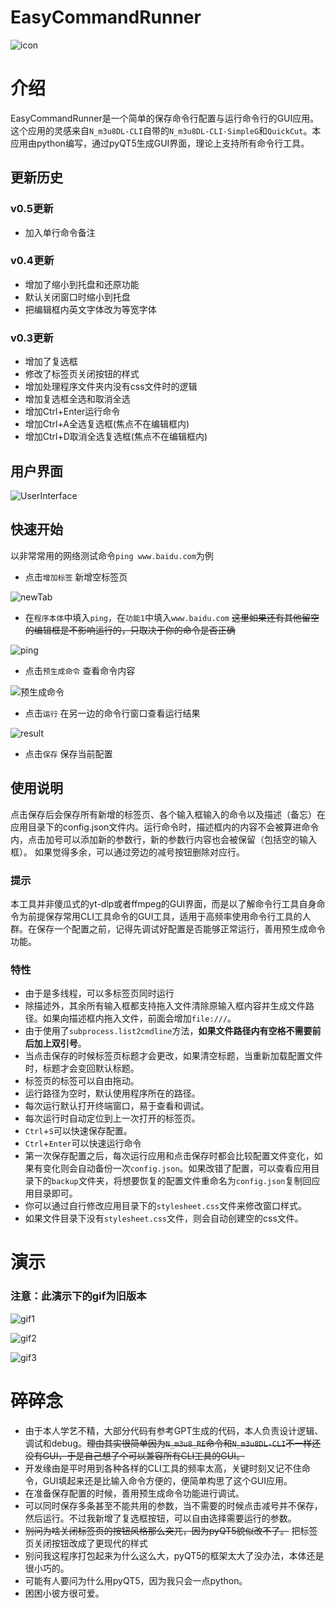 # EasyCommandRunner
![icon](https://raw.githubusercontent.com/stota1320/EasyCommandRunner/main/pic/SleepyKanata.jpg)

# 介绍

EasyCommandRunner是一个简单的保存命令行配置与运行命令行的GUI应用。这个应用的灵感来自`N_m3u8DL-CLI`自带的`N_m3u8DL-CLI-SimpleG`和`QuickCut`。本应用由python编写，通过pyQT5生成GUI界面，理论上支持所有命令行工具。

## 更新历史

### **v0.5更新**
* 加入单行命令备注

### **v0.4更新**
* 增加了缩小到托盘和还原功能
* 默认关闭窗口时缩小到托盘
* 把编辑框内英文字体改为等宽字体

### **v0.3更新**
* 增加了复选框
* 修改了标签页关闭按钮的样式
* 增加处理程序文件夹内没有css文件时的逻辑
* 增加复选框全选和取消全选
* 增加Ctrl+Enter运行命令
* 增加Ctrl+A全选复选框(焦点不在编辑框内)
* 增加Ctrl+D取消全选复选框(焦点不在编辑框内)

## 用户界面

![UserInterface](https://raw.githubusercontent.com/stota1320/EasyCommandRunner/main/pic/Snipaste_2024-01-27_16-17-05.png)

## 快速开始

以非常常用的网络测试命令`ping www.baidu.com`为例

* 点击`增加标签` 新增空标签页
 
![newTab](https://raw.githubusercontent.com/stota1320/EasyCommandRunner/main/pic/Snipaste_2024-01-27_16-20-01.png)

* 在`程序本体`中填入`ping`，在`功能1`中填入`www.baidu.com` ~~这里如果还有其他留空的编辑框是不影响运行的，只取决于你的命令是否正确~~

![ping](https://raw.githubusercontent.com/stota1320/EasyCommandRunner/main/pic/Snipaste_2024-01-27_16-29-27.png)

* 点击`预生成命令` 查看命令内容
  
![预生成命令](https://raw.githubusercontent.com/stota1320/EasyCommandRunner/main/pic/Snipaste_2024-01-27_16-36-05.png)


* 点击`运行` 在另一边的命令行窗口查看运行结果

![result](https://raw.githubusercontent.com/stota1320/EasyCommandRunner/main/pic/Snipaste_2024-01-27_18-40-15.png)

* 点击`保存` 保存当前配置


## 使用说明
点击保存后会保存所有新增的标签页、各个输入框输入的命令以及描述（备忘）在应用目录下的config.json文件内。运行命令时，描述框内的内容不会被算进命令内，点击加号可以添加新的参数行，新的参数行内容也会被保留（包括空的输入框）。
如果觉得多余，可以通过旁边的减号按钮删除对应行。

### 提示
本工具并非傻瓜式的yt-dlp或者ffmpeg的GUI界面，而是以了解命令行工具自身命令为前提保存常用CLI工具命令的GUI工具，适用于高频率使用命令行工具的人群。在保存一个配置之前，记得先调试好配置是否能够正常运行，善用预生成命令功能。

### 特性
* 由于是多线程，可以多标签页同时运行
* 除描述外，其余所有输入框都支持拖入文件清除原输入框内容并生成文件路径。如果向描述框内拖入文件，前面会增加`file:///`。
* 由于使用了`subprocess.list2cmdline`方法，**如果文件路径内有空格不需要前后加上双引号**。
* 当点击保存的时候标签页标题才会更改，如果清空标题，当重新加载配置文件时，标题才会变回默认标题。
* 标签页的标签可以自由拖动。
* 运行路径为空时，默认使用程序所在的路径。
* 每次运行默认打开终端窗口，易于查看和调试。
* 每次运行时自动定位到上一次打开的标签页。
* `Ctrl`+`S`可以快速保存配置。
* `Ctrl`+`Enter`可以快速运行命令
* 第一次保存配置之后，每次运行应用和点击保存时都会比较配置文件变化，如果有变化则会自动备份一次`config.json`。如果改错了配置，可以查看应用目录下的`backup`文件夹，将想要恢复的配置文件重命名为`config.json`复制回应用目录即可。
* 你可以通过自行修改应用目录下的`stylesheet.css`文件来修改窗口样式。
* 如果文件目录下没有`stylesheet.css`文件，则会自动创建空的css文件。
# 演示
### 注意：此演示下的gif为旧版本

![gif1](https://raw.githubusercontent.com/stota1320/EasyCommandRunner/main/pic/2024.01.26-165839.gif)

![gif2](https://raw.githubusercontent.com/stota1320/EasyCommandRunner/main/pic/2024-01-26_17-10-23.gif)

![gif3](https://raw.githubusercontent.com/stota1320/EasyCommandRunner/main/pic/2024-01-26_17-12-23.gif)


# 碎碎念
* 由于本人学艺不精，大部分代码有参考GPT生成的代码，本人负责设计逻辑、调试和debug。~~理由其实很简单因为`N_m3u8_RE`命令和`N_m3u8DL-CLI`不一样还没有GUI，于是自己想了个可以兼容所有CLI工具的GUI。~~
* 开发缘由是平时用到各种各样的CLI工具的频率太高，关键时刻又记不住命令，GUI填起来还是比输入命令方便的，便简单构思了这个GUI应用。
* 在准备保存配置的时候，善用预生成命令功能进行调试。
* 可以同时保存多条甚至不能共用的参数，当不需要的时候点击减号并不保存，然后运行。不过我新增了复选框按钮，可以自由选择需要运行的参数。
* ~~别问为啥关闭标签页的按钮风格那么突兀，因为pyQT5貌似改不了。~~ 把标签页关闭按钮改成了更现代的样式
* 别问我这程序打包起来为什么这么大，pyQT5的框架太大了没办法，本体还是很小巧的。
* 可能有人要问为什么用pyQT5，因为我只会一点python。
* 困困小彼方很可爱。
